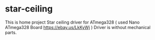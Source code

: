 # star-ceiling
This is home project Star ceiling driver for ATmega328 ( used Nano ATmega328 Board https://ebay.us/LkKyWj )
Driver is without mechanical parts.
